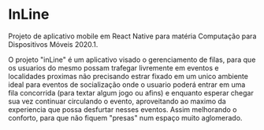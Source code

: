 # InLine
Projeto de aplicativo mobile em React Native para matéria Computação para Dispositivos Móveis 2020.1.

O projeto "inLine" é um aplicativo visado o gerenciamento de filas, para que os usuarios do mesmo possam trafegar livremente em eventos e localidades proximas não precisando estrar fixado em um unico ambiente ideal para eventos de socialização onde o usuario poderá entrar em uma fila concorrida (para textar algum jogo ou afins) e enquanto esperar chegar sua vez continuar circulando o evento, aproveitando ao maximo da experiencia que possa desfurtar nesses eventos. Assim melhorando o conforto, para que não fiquem "presas" num espaço muito aglomerado.
